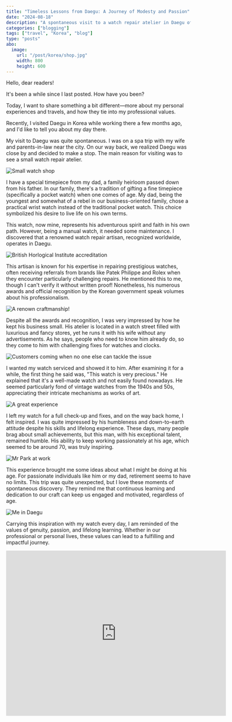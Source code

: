 ```yaml
---
title: "Timeless Lessons from Daegu: A Journey of Modesty and Passion"
date: "2024-08-18"
description: "A spontaneous visit to a watch repair atelier in Daegu offered me more than just a service for a family heirloom."
categories: ["blogging"]
tags: ["travel", "Korea", "blog"]
type: "posts"
abo:
  image:
    url: "/post/korea/shop.jpg"
    width: 800
    height: 600
---
```


Hello, dear readers!

It's been a while since I last posted. How have you been?

Today, I want to share something a bit different—more about my personal experiences and travels, and how they tie into my professional values.

Recently, I visited Daegu in Korea while working there a few months ago, and I'd like to tell you about my day there.

My visit to Daegu was quite spontaneous. I was on a spa trip with my wife and parents-in-law near the city. On our way back, we realized Daegu was close by and decided to make a stop. The main reason for visiting was to see a small watch repair atelier.

![Small watch shop](/post/korea/shop.jpg#center "Mr Park's shop")

I have a special timepiece from my dad, a family heirloom passed down from his father. In our family, there's a tradition of gifting a fine timepiece (specifically a pocket watch) when one comes of age. My dad, being the youngest and somewhat of a rebel in our business-oriented family, chose a practical wrist watch instead of the traditional pocket watch. This choice symbolized his desire to live life on his own terms.

This watch, now mine, represents his adventurous spirit and faith in his own path. However, being a manual watch, it needed some maintenance. I discovered that a renowned watch repair artisan, recognized worldwide, operates in Daegu.

![British Horlogical Institute accreditation](/post/korea/accreditation.jpg#center "British Horological Institute Accreditation")

This artisan is known for his expertise in repairing prestigious watches, often receiving referrals from brands like Patek Philippe and Rolex when they encounter particularly challenging repairs. He mentioned this to me, though I can't verify it without written proof! Nonetheless, his numerous awards and official recognition by the Korean government speak volumes about his professionalism.

![A renown craftmanship!](/post/korea/renown.jpg#center "A renown craftmanship!")

Despite all the awards and recognition, I was very impressed by how he kept his business small. His atelier is located in a watch street filled with luxurious and fancy stores, yet he runs it with his wife without any advertisements. As he says, people who need to know him already do, so they come to him with challenging fixes for watches and clocks.

![Customers coming when no one else can tackle the issue](/post/korea/challenging_fix.jpg#center "Customers coming when no one else can tackle the issue")

I wanted my watch serviced and showed it to him. After examining it for a while, the first thing he said was, "This watch is very precious." He explained that it's a well-made watch and not easily found nowadays. He seemed particularly fond of vintage watches from the 1940s and 50s, appreciating their intricate mechanisms as works of art.

![A great experience](/post/korea/park_junduk.jpg#center "Picture with Park Jun-duk")

I left my watch for a full check-up and fixes, and on the way back home, I felt inspired. I was quite impressed by his humbleness and down-to-earth attitude despite his skills and lifelong experience.
These days, many people brag about small achievements, but this man, with his exceptional talent, remained humble. His ability to keep working passionately at his age, which seemed to be around 70, was truly inspiring.

![Mr Park at work](/post/korea/at_work.jpg#center "Mr Park in his workshop")

This experience brought me some ideas about what I might be doing at his age. For passionate individuals like him or my dad, retirement seems to have no limits. This trip was quite unexpected, but I love these moments of spontaneous discovery. They remind me that continuous learning and dedication to our craft can keep us engaged and motivated, regardless of age.

![Me in Daegu](/post/korea/me.jpg#center "An unexpected stop")

Carrying this inspiration with my watch every day, I am reminded of the values of genuity, passion, and lifelong learning. Whether in our professional or personal lives, these values can lead to a fulfilling and impactful journey.

<iframe src="https://www.google.com/maps/embed?pb=!1m18!1m12!1m3!1d3233.0032374462767!2d128.59363197604176!3d35.87343751939115!2m3!1f0!2f0!3f0!3m2!1i1024!2i768!4f13.1!3m3!1m2!1s0x3565e3db0b08b35d%3A0xb38f2fcf437091e8!2z67CV7KSA642VIOuqhe2SiOyLnOqzhOyImOumrCDri6zsnbjsnZgg7KeRIC0g6rO17J247IKs!5e0!3m2!1sen!2snl!4v1724013266950!5m2!1sen!2snl" width="600" height="450" style="border:0;" allowfullscreen="" loading="lazy" referrerpolicy="no-referrer-when-downgrade"></iframe>


